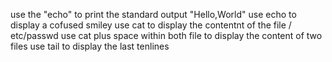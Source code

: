 use the "echo" to print the standard output "Hello,World"
use echo to display a cofused smiley
use cat to display the contentnt of the file / etc/passwd
use cat plus space within both file to display the content of two files
use tail to display the last tenlines
